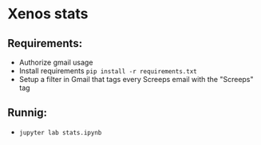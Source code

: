 # Xenos stats

## Requirements:

- Authorize gmail usage
- Install requirements `pip install -r requirements.txt`
- Setup a filter in Gmail that tags every Screeps email with the "Screeps" tag

## Runnig:

- `jupyter lab stats.ipynb`
